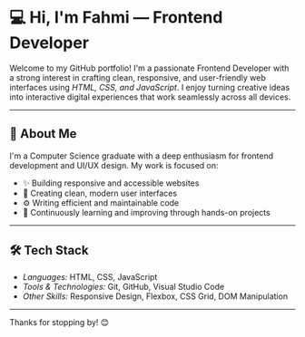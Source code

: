 # 💻 Hi, I'm Fahmi — Frontend Developer

Welcome to my GitHub portfolio! I'm a passionate Frontend Developer with a strong interest in crafting clean, responsive, and user-friendly web interfaces using *HTML, CSS, and JavaScript*. I enjoy turning creative ideas into interactive digital experiences that work seamlessly across all devices.

---

## 🚀 About Me

I'm a Computer Science graduate with a deep enthusiasm for frontend development and UI/UX design. My work is focused on:

- ✨ Building responsive and accessible websites
- 🎨 Creating clean, modern user interfaces
- ⚙ Writing efficient and maintainable code
- 🔄 Continuously learning and improving through hands-on projects

---

## 🛠 Tech Stack

- *Languages:* HTML, CSS, JavaScript
- *Tools & Technologies:* Git, GitHub, Visual Studio Code
- *Other Skills:* Responsive Design, Flexbox, CSS Grid, DOM Manipulation

---

Thanks for stopping by! 😊
